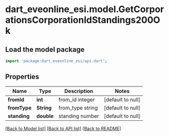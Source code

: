 # dart_eveonline_esi.model.GetCorporationsCorporationIdStandings200Ok

## Load the model package
```dart
import 'package:dart_eveonline_esi/api.dart';
```

## Properties
Name | Type | Description | Notes
------------ | ------------- | ------------- | -------------
**fromId** | **int** | from_id integer | [default to null]
**fromType** | **String** | from_type string | [default to null]
**standing** | **double** | standing number | [default to null]

[[Back to Model list]](../README.md#documentation-for-models) [[Back to API list]](../README.md#documentation-for-api-endpoints) [[Back to README]](../README.md)


